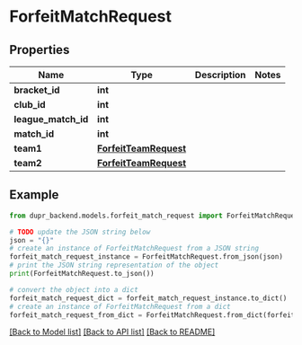 # ForfeitMatchRequest


## Properties

Name | Type | Description | Notes
------------ | ------------- | ------------- | -------------
**bracket_id** | **int** |  | 
**club_id** | **int** |  | 
**league_match_id** | **int** |  | 
**match_id** | **int** |  | 
**team1** | [**ForfeitTeamRequest**](ForfeitTeamRequest.md) |  | 
**team2** | [**ForfeitTeamRequest**](ForfeitTeamRequest.md) |  | 

## Example

```python
from dupr_backend.models.forfeit_match_request import ForfeitMatchRequest

# TODO update the JSON string below
json = "{}"
# create an instance of ForfeitMatchRequest from a JSON string
forfeit_match_request_instance = ForfeitMatchRequest.from_json(json)
# print the JSON string representation of the object
print(ForfeitMatchRequest.to_json())

# convert the object into a dict
forfeit_match_request_dict = forfeit_match_request_instance.to_dict()
# create an instance of ForfeitMatchRequest from a dict
forfeit_match_request_from_dict = ForfeitMatchRequest.from_dict(forfeit_match_request_dict)
```
[[Back to Model list]](../README.md#documentation-for-models) [[Back to API list]](../README.md#documentation-for-api-endpoints) [[Back to README]](../README.md)


